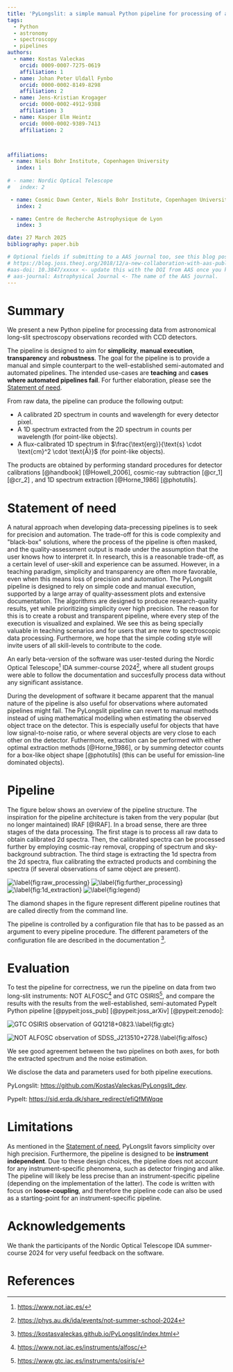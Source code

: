 ```yaml
---
title: 'PyLongslit: a simple manual Python pipeline for processing of astronomical long-slit spectra recorded with CCD detectors'
tags:
  - Python
  - astronomy
  - spectroscopy
  - pipelines
authors:
  - name: Kostas Valeckas
    orcid: 0009-0007-7275-0619
    affiliation: 1
  - name: Johan Peter Uldall Fynbo
    orcid: 0000-0002-8149-8298
    affiliation: 2
  - name: Jens-Kristian Krogager
    orcid: 0000-0002-4912-9388
    affiliation: 3
  - name: Kasper Elm Heintz
    orcid: 0000-0002-9389-7413
    affiliation: 2



affiliations:
 - name: Niels Bohr Institute, Copenhagen University
   index: 1
  
# - name: Nordic Optical Telescope
#   index: 2

 - name: Cosmic Dawn Center, Niels Bohr Institute, Copenhagen University
   index: 2

 - name: Centre de Recherche Astrophysique de Lyon
   index: 3

date: 27 March 2025
bibliography: paper.bib

# Optional fields if submitting to a AAS journal too, see this blog post:
# https://blog.joss.theoj.org/2018/12/a-new-collaboration-with-aas-publishing
#aas-doi: 10.3847/xxxxx <- update this with the DOI from AAS once you know it.
# aas-journal: Astrophysical Journal <- The name of the AAS journal.
---
```


# Summary

We present a new Python pipeline for processing data from astronomical 
long-slit spectroscopy observations recorded with CCD detectors.

The pipeline is designed to aim for **simplicity**, **manual execution**, **transparency** and **robustness**. The goal for the pipeline is to provide a manual and simple counterpart to the 
well-established semi-automated and automated pipelines. The intended use-cases are **teaching** and **cases where 
automated pipelines fail**. For further elaboration,
please see the [Statement of need](#statement-of-need). 

From raw data, the
pipeline can produce the following output:

- A calibrated 2D spectrum in counts and wavelength for every detector pixel.
- A 1D spectrum extracted from the 2D spectrum in counts per wavelength (for point-like objects).
- A flux-calibrated 1D spectrum in $\frac{\text{erg}}{\text{s} \cdot \text{cm}^2 \cdot \text{Å}}$ (for point-like objects).


The products are obtained by performing standard procedures for
detector calibrations [@handbook] [@Howell_2006], cosmic-ray subtraction [@cr_1] [@cr_2]
, and 1D spectrum extraction [@Horne_1986] [@photutils].   

# Statement of need

A natural approach when developing data-precessing pipelines is to seek for precision and automation. The trade-off for this 
is code complexity and "black-box" solutions, where the process of the pipeline is often masked, and 
the quality-assessment output is made under the assumption that the user knows how to interpret it. 
In research, this is a reasonable trade-off, as a certain level of user-skill and experience can be assumed. However, 
in a teaching paradigm, simplicity and transparency are often more favorable, even when this means loss of 
precision and automation. The PyLongslit pipeline is designed to rely on simple code and manual execution,
supported by a large array of quality-assessment plots and extensive documentation. The algorithms are designed to produce research-quality results, yet while prioritizing simplicity over high precision. The reason for this is 
to create a robust and transparent pipeline, where every step of the execution is visualized and explained. We see this as being specially valuable in teaching scenarios and for users that 
are new to spectroscopic data processing. Furthermore, we hope that 
the simple coding style will invite users of all skill-levels to contribute to the code.

An early beta-version of the software was user-tested during the Nordic Optical Telescope[^1] IDA summer-course 
2024[^2], where all student groups were able to follow the documentation and succesfully process data 
without any significant assistance. 

During the development of software it became apparent that the manual nature of the pipeline is 
also useful for observations where automated pipelines might fail. The PyLongslit pipeline can revert to manual methods instead of using mathematical modelling when estimating the observed object trace on the 
detector. This is especially useful for objects
that have low signal-to-noise ratio, or where several objects are very close to each other on the detector. Futhermore, extraction can be performed with either optimal extraction methods [@Horne_1986], 
or by summing detector counts for a box-like object shape [@photutils] (this can be useful 
for emission-line dominated objects).    


[^1]:  https://www.not.iac.es/
[^2]: https://phys.au.dk/ida/events/not-summer-school-2024



# Pipeline

The figure below shows an overview of the pipeline structure. The inspiration for the pipeline 
architecture is taken from the very popular (but no longer maintained) IRAF [@IRAF]. In a broad sense, there
are three stages of the data processing. The first stage is to process all raw data 
to obtain calibrated 2d spectra. Then, the calibrated spectra can be processed further 
by employing cosmic-ray removal, cropping of spectrum and sky-background subtraction.
The third stage is extracting the 1d spectra from the 2d spectra, flux calibrating the 
extracted products and combining the spectra (if several observations of same object are present).

![\label{fig:raw_processing}](raw_processing.png)
![\label{fig:further_processing}](further_processing.png)
![\label{fig:1d_extraction}](1d_extraction.png)
![\label{fig:legend}](legend.png)




The diamond shapes in the figure represent different pipeline routines that 
are called directly from the command line.

The pipeline is controlled by a configuration file that has to be passed as an 
argument to every pipeline procedure. The different parameters of the configuration 
file are described in the documentation [^3].

[^3]: https://kostasvaleckas.github.io/PyLongslit/index.html


# Evaluation

To test the pipeline for correctness, we run the pipeline on data from two long-slit instruments: NOT ALFOSC[^4] and GTC OSIRIS[^5], and compare the results with the results from the well-established, 
semi-automated PypeIt Python pipeline  [@pypeit:joss_pub] [@pypeit:joss_arXiv] [@pypeit:zenodo]:

![GTC OSIRIS observation of GQ1218+0823.\label{fig:gtc}](gtc_comp.png)

![NOT ALFOSC observation of SDSS_J213510+2728.\label{fig:alfosc}](alfosc_comp.png)

We see good agreement between the two pipelines on both axes, 
for both the extracted spectrum and the noise estimation.

We disclose the data and parameters used for both pipeline executions. 

PyLongslit: https://github.com/KostasValeckas/PyLongslit_dev.

PypeIt: https://sid.erda.dk/share_redirect/efiQfMWqqe

# Limitations

As mentioned in the [Statement of need](#statement-of-need), PyLongslit favors
simplicity over high precision. Furthermore, the pipeline is designed to be 
**instrument independent**. Due to these design choices, the pipeline does not account for any instrument-specific phenomena, such as detector fringing and alike. The pipeline will likely be less precise than an instrument-specific pipeline (depending on the implementation of the latter). The code 
is written with focus on **loose-coupling**, and therefore the pipeline code can also be used 
as a starting-point for an instrument-specific pipeline.

[^4]: https://www.not.iac.es/instruments/alfosc/
[^5]: https://www.gtc.iac.es/instruments/osiris/


# Acknowledgements

We thank the participants of the Nordic Optical Telescope IDA summer-course 
2024 for very useful feedback on the software.


# References
